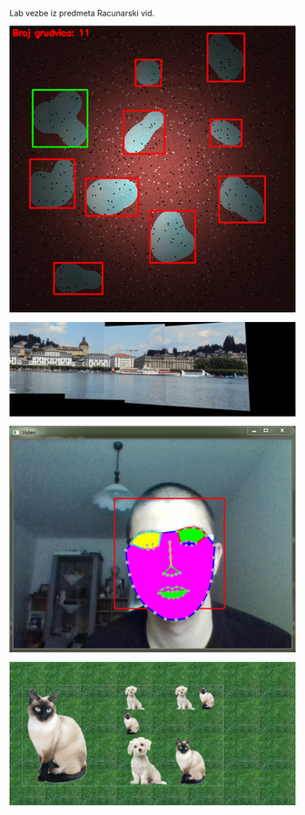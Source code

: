
Lab vezbe iz predmeta Racunarski vid.

![](lab1/output.png)

![](lab2/Panorama.jpg)

![](lab3/Output.png)

![](lab4/lab4.png)
